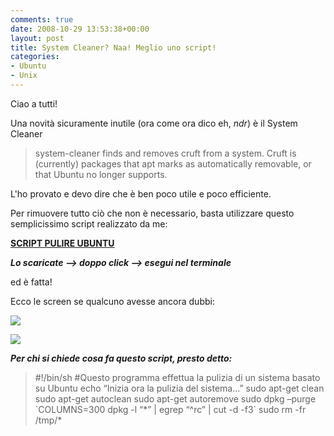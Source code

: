 ```yaml
---
comments: true
date: 2008-10-29 13:53:38+00:00
layout: post
title: System Cleaner? Naa! Meglio uno script!
categories:
- Ubuntu
- Unix
---
```


Ciao a tutti!

Una novità sicuramente inutile (ora come ora dico eh, _ndr_) è il System Cleaner


<blockquote>system-cleaner finds and removes cruft from a system. Cruft is
(currently) packages that apt marks as automatically removable, or
that Ubuntu no longer supports.</blockquote>


L'ho provato e devo dire che è ben poco utile e poco efficiente.

Per rimuovere tutto ciò che non è necessario, basta utilizzare questo semplicissimo script realizzato da me:


[**SCRIPT PULIRE UBUNTU**](http://www.fileden.com/files/2008/6/10/1953114/1pulire-ubuntu.sh)



**_Lo scaricate --> doppo click --> esegui nel terminale_**

ed è fatta!

Ecco le screen se qualcuno avesse ancora dubbi:

[![](http://www.allfreeportal.com/imghost/thumbs/789417Schermata.png)](http://www.allfreeportal.com/imghost/viewer.php?id=789417Schermata.png)

[![](http://www.allfreeportal.com/imghost/thumbs/45643Schermata-1.png)](http://www.allfreeportal.com/imghost/viewer.php?id=45643Schermata-1.png)

_**Per chi si chiede cosa fa questo script, presto detto:**_


<blockquote>#!/bin/sh
#Questo programma effettua la pulizia di un sistema basato su Ubuntu
echo “Inizia ora la pulizia del sistema...”
sudo apt-get clean
sudo apt-get autoclean
sudo apt-get autoremove
sudo dpkg –purge `COLUMNS=300 dpkg -l “*” | egrep “^rc” | cut -d -f3`
sudo rm -fr /tmp/*</blockquote>

